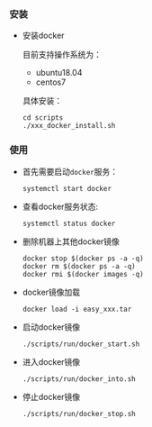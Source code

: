 

### 安装

* 安装docker
    
    目前支持操作系统为：
    * ubuntu18.04
    * centos7

    具体安装：
    ```
    cd scripts
    ./xxx_docker_install.sh
    ```

### 使用

* 首先需要启动`docker`服务：

    ```shell
    systemctl start docker
    ```

* 查看docker服务状态:
 
    ```shell
    systemctl status docker
    ```


* 删除机器上其他docker镜像

    ```
    docker stop $(docker ps -a -q)
    docker rm $(docker ps -a -q)
    docker rmi $(docker images -q)
    ```

* docker镜像加载

    ```
    docker load -i easy_xxx.tar
    ```

* 启动docker镜像

    ```
    ./scripts/run/docker_start.sh
    ```
* 进入docker镜像

    ```
    ./scripts/run/docker_into.sh
    ```
* 停止docker镜像

    ```
    ./scripts/run/docker_stop.sh
    ```